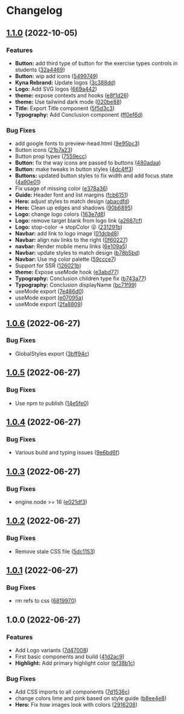 # Changelog

## [1.1.0](https://github.com/MindgymAcademy/mindgym-ui/compare/v1.0.6...v1.1.0) (2022-10-05)


### Features

* **Button:** add third type of button for the exercise types controls in students ([32a4469](https://github.com/MindgymAcademy/mindgym-ui/commit/32a4469f4826d71becfe809232752021f372f546))
* **Button:** wip add icons ([5499749](https://github.com/MindgymAcademy/mindgym-ui/commit/5499749535f964f3f8fbad223820f3112088efe5))
* **Kyna Rebrand:** Update logos ([3c388dd](https://github.com/MindgymAcademy/mindgym-ui/commit/3c388dde68c4573214c0412996ce83b6c5efead8))
* **Logo:** Add SVG logos ([669a442](https://github.com/MindgymAcademy/mindgym-ui/commit/669a44267067f0b6c6c93ca3a25ec62aeff66a6c))
* **theme:** expose contexts and hooks ([e8f1d26](https://github.com/MindgymAcademy/mindgym-ui/commit/e8f1d26fb6fd895e70a23bc06fea776066dec7f8))
* **theme:** Use tailwind dark mode ([020be88](https://github.com/MindgymAcademy/mindgym-ui/commit/020be8871599f90e10dbdb29d0a81782ae7466f7))
* **Title:** Export Title component ([5f5d3c3](https://github.com/MindgymAcademy/mindgym-ui/commit/5f5d3c3b7181d97e9255fb8d8586100d4e760359))
* **Typography:** Add Conclusion component ([ff0ef6d](https://github.com/MindgymAcademy/mindgym-ui/commit/ff0ef6dac0e15cb654a0744c73c0dae360519c34))


### Bug Fixes

* add google fonts to preview-head.html ([9e95bc3](https://github.com/MindgymAcademy/mindgym-ui/commit/9e95bc397048ac80c907c6817f9736056c93b9c8))
* Button icons ([21b7a23](https://github.com/MindgymAcademy/mindgym-ui/commit/21b7a23b673ade0ec0ea3d53d25042b635d5ef93))
* Button prop types ([7559ecc](https://github.com/MindgymAcademy/mindgym-ui/commit/7559eccbe6da843059c293935fe74cac22666adc))
* **Button:** fix the way icons are passed to buttons ([480adaa](https://github.com/MindgymAcademy/mindgym-ui/commit/480adaa3b775facec68081a60f58ca9ff0bf09ce))
* **Button:** make tweaks in button styles ([4dc4ff3](https://github.com/MindgymAcademy/mindgym-ui/commit/4dc4ff3e5dd2ff897467bcbfa404ded104c9711b))
* **Buttons:** updated button styles to fix width and add focus state ([4a90e01](https://github.com/MindgymAcademy/mindgym-ui/commit/4a90e01149e35f853aed38201d5ac3563d2b04e2))
* Fix usage of missing color ([e378a36](https://github.com/MindgymAcademy/mindgym-ui/commit/e378a36ea70ff6005b0ee05bb8c293d0f89bf1a8))
* **Guide:** Header font and list margins ([fcb6151](https://github.com/MindgymAcademy/mindgym-ui/commit/fcb6151c5ab9a0c39d9ae713b0f87a87280dc0e5))
* **Hero:** adjust styles to match design ([abacdfd](https://github.com/MindgymAcademy/mindgym-ui/commit/abacdfd409749ed32ac2b216942e43165dcf06ca))
* **Hero:** Clean up edges and shadows ([90b6895](https://github.com/MindgymAcademy/mindgym-ui/commit/90b6895a5b47c720dd56dee7a9d1bcc3377b9870))
* **Logo:** change logo colors ([163e7d8](https://github.com/MindgymAcademy/mindgym-ui/commit/163e7d8f6c2602ba59299cb36515648c37a16738))
* **Logo:** remove target blank from logo link ([a2687cf](https://github.com/MindgymAcademy/mindgym-ui/commit/a2687cf1eabcc8045493edb6334e3c41a5f5aa9f))
* **Logo:** stop-color -> stopColor :open_mouth: ([231291b](https://github.com/MindgymAcademy/mindgym-ui/commit/231291bbb73071fcfb692e68fe1951334b2cc279))
* **Navbar:** add link to logo image ([01dcbd8](https://github.com/MindgymAcademy/mindgym-ui/commit/01dcbd853d3334695446c45f337b7e46b476e3f4))
* **Navbar:** align nav links to the right ([0f60227](https://github.com/MindgymAcademy/mindgym-ui/commit/0f602270f96854e26e62226804ffb0d691b24d44))
* **navbar:** Render mobile menu links ([6e109a5](https://github.com/MindgymAcademy/mindgym-ui/commit/6e109a5aecaa422bf0b4304b359520e8b427f4cc))
* **Navbar:** update styles to match design ([b78b5bd](https://github.com/MindgymAcademy/mindgym-ui/commit/b78b5bdc9829d079997b6206ebedcfd8a7efeede))
* **Navbar:** Use mg color palette ([59ccce7](https://github.com/MindgymAcademy/mindgym-ui/commit/59ccce7be822400737938069e37015a126ea318d))
* Support for SSR ([126021b](https://github.com/MindgymAcademy/mindgym-ui/commit/126021b2976b4fd90dd5cfd6570fe29f85b70f54))
* **theme:** Expose useMode hook ([e3abd77](https://github.com/MindgymAcademy/mindgym-ui/commit/e3abd77cba6e8c2575275642d8f0821843485398))
* **Typography:** Conclusion children type fix ([b743a77](https://github.com/MindgymAcademy/mindgym-ui/commit/b743a771a569872dcd2bd653da005c26ca8613b8))
* **Typography:** Conclusion displayName ([bc71f99](https://github.com/MindgymAcademy/mindgym-ui/commit/bc71f99c3fe3029b167152cc6755a84a120d4e3d))
* useMode export ([7e486d0](https://github.com/MindgymAcademy/mindgym-ui/commit/7e486d0821428cb8137ce166a84e9ce273a1fe71))
* useMode export ([e07095a](https://github.com/MindgymAcademy/mindgym-ui/commit/e07095ab96f7fe86af043d7a4b2b657fe0d82b49))
* useMode export ([2fa8809](https://github.com/MindgymAcademy/mindgym-ui/commit/2fa8809ccfb570bdf9aa238f5085e7835365727f))

## [1.0.6](https://github.com/MindgymAcademy/mindgym-ui/compare/v1.0.5...v1.0.6) (2022-06-27)


### Bug Fixes

* GlobalStyles export ([3bff94c](https://github.com/MindgymAcademy/mindgym-ui/commit/3bff94c078f0a4d9470489b76c0730b16dbf9e9f))

## [1.0.5](https://github.com/MindgymAcademy/mindgym-ui/compare/v1.0.4...v1.0.5) (2022-06-27)


### Bug Fixes

* Use npm to publish ([14e5fe0](https://github.com/MindgymAcademy/mindgym-ui/commit/14e5fe01c9bf20127bbcd244877962029010f155))

## [1.0.4](https://github.com/MindgymAcademy/mindgym-ui/compare/v1.0.3...v1.0.4) (2022-06-27)


### Bug Fixes

* Various build and typing issues ([9e6bd6f](https://github.com/MindgymAcademy/mindgym-ui/commit/9e6bd6fae7abd8f26dd16d3500d95659d5d46ea7))

## [1.0.3](https://github.com/MindgymAcademy/mindgym-ui/compare/v1.0.2...v1.0.3) (2022-06-27)


### Bug Fixes

* engine.node >= 16 ([e021df3](https://github.com/MindgymAcademy/mindgym-ui/commit/e021df3f128a81e8bb37d70b1f58f8ccc181e0fb))

## [1.0.2](https://github.com/MindgymAcademy/mindgym-ui/compare/v1.0.1...v1.0.2) (2022-06-27)


### Bug Fixes

* Remove stale CSS file ([5dc1153](https://github.com/MindgymAcademy/mindgym-ui/commit/5dc1153fa11de77ceea5bb659db24d0278eb1a10))

## [1.0.1](https://github.com/MindgymAcademy/mindgym-ui/compare/v1.0.0...v1.0.1) (2022-06-27)


### Bug Fixes

* rm refs to css ([6819970](https://github.com/MindgymAcademy/mindgym-ui/commit/6819970e6e9b4ff184ec41dd4df9ea4ef096b764))

## 1.0.0 (2022-06-27)


### Features

* Add Logo variants ([7d47008](https://github.com/MindgymAcademy/mindgym-ui/commit/7d47008f9be711870acb89f0a10c7ba63ee14445))
* First basic components and build ([41d2ac9](https://github.com/MindgymAcademy/mindgym-ui/commit/41d2ac993605499b1a5b2b2077afddd6045c15c9))
* **Highlight:** Add primary highlight color ([bf38b1c](https://github.com/MindgymAcademy/mindgym-ui/commit/bf38b1c465a7e5509ede516b29dbd6436ef7165e))


### Bug Fixes

* Add CSS imports to all components ([7d1536c](https://github.com/MindgymAcademy/mindgym-ui/commit/7d1536cc78134bdae1b20193d0498c1ab2c972fa))
* change colors lime and pink based on style guide ([b8ee4e8](https://github.com/MindgymAcademy/mindgym-ui/commit/b8ee4e8cc91453f7d53b110b0c0f48c5c1660fca))
* **Hero:** Fix how images look with colors ([2916208](https://github.com/MindgymAcademy/mindgym-ui/commit/291620859247515c158b4a5cbb00f43ff49265e9))
